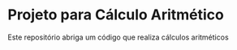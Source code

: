 # Projeto para Cálculo Aritmético

Este repositório abriga um código que realiza cálculos aritméticos